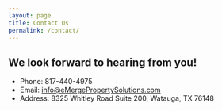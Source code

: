 ```yaml
---
layout: page
title: Contact Us
permalink: /contact/
---
```


## We look forward to hearing from you! 

- Phone: 817-440-4975
- Email: [info@eMergePropertySolutions.com](mailto:info@eMergePropertySolutions.com)
- Address: 8325 Whitley Road Suite 200, Watauga, TX 76148
